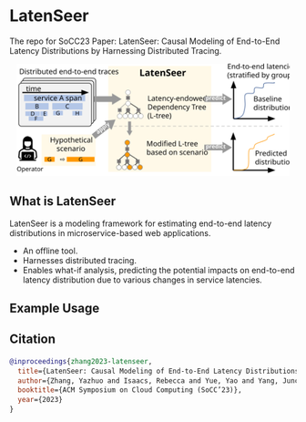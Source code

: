# LatenSeer
The repo for SoCC23 Paper: LatenSeer: Causal Modeling of End-to-End Latency Distributions by Harnessing Distributed Tracing.

<div style="text-align: center;">
  <img src="/doc/diagram/latenseer.svg" alt="diagram" width="480"/>
</div>

## What is LatenSeer
LatenSeer is a modeling framework for estimating end-to-end latency distributions in microservice-based web applications.
- An offline tool.
- Harnesses distributed tracing.
- Enables what-if analysis, predicting the potential impacts on end-to-end latency distribution due to various changes in service latencies.

## Example Usage

## Citation
```bibtex
@inproceedings{zhang2023-latenseer,
  title={LatenSeer: Causal Modeling of End-to-End Latency Distributions by Harnessing Distributed Tracing},
  author={Zhang, Yazhuo and Isaacs, Rebecca and Yue, Yao and Yang, Juncheng and Zhang, Lei and Vigfusson, Ymir},
  booktitle={ACM Symposium on Cloud Computing (SoCC’23)},
  year={2023}
}